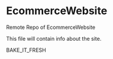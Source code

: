 # EcommerceWebsite
Remote Repo of EcommerceWebsite 

This file will contain info about the site.

BAKE_IT_FRESH
